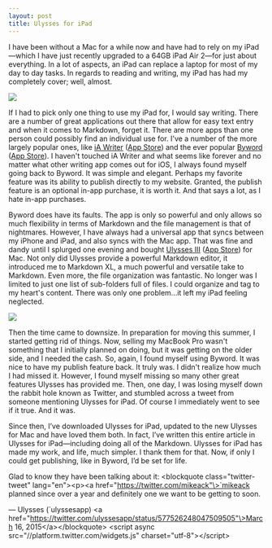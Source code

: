 ```yaml
---
layout: post
title: Ulysses for iPad
---
```


I have been without a Mac for a while now and have had to rely on my iPad—which I have just recently upgraded to a 64GB iPad Air 2—for just about everything. In a lot of aspects, an iPad can replace a laptop for most of my day to day tasks. In regards to reading and writing, my iPad has had my completely cover; well, almost.

![](http://d.pr/i/1lH6n.png)

If I had to pick only one thing to use my iPad for, I would say writing. There are a number of great applications out there that allow for easy text entry and when it comes to Markdown, forget it. There are more apps than one person could possibly find an individual use for. I've a number of the more largely popular ones, like [iA Writer](https://ia.net/writer/) ([App Store](https://appsto.re/us/OSrzx.i)) and the ever popular [Byword](http://bywordapp.com/) ([App Store](https://appsto.re/us/bq7UC.i)). I haven't touched iA Writer and what seems like forever and no matter what other writing app comes out for iOS, I always found myself going back to Byword. It was simple and elegant. Perhaps my favorite feature was its ability to publish directly to my website. Granted, the publish feature is an optional in-app purchase, it is worth it. And that says a lot, as I hate in-app purchases.

Byword does have its faults. The app is only so powerful and only allows so much flexibility in terms of Markdown and the file management is that of nightmares. However, I have always had a universal app that syncs between my iPhone and iPad, and also syncs with the Mac app. That was fine and dandy until I splurged one evening and bought [Ulysses III](http://ulyssesapp.com/mac/) ([App Store](http://geni.us/3KfE)) for Mac. Not only did Ulysses provide a powerful Markdown editor, it introduced me to Markdown XL, a much powerful and versatile take to Markdown. Even more, the file organization was fantastic. No longer was I limited to just one list of sub-folders full of files. I could organize and tag to my heart's content. There was only one problem...it left my iPad feeling neglected.

![](http://d.pr/i/iZrA.png)

Then the time came to downsize. In preparation for moving this summer, I started getting rid of things. Now, selling my MacBook Pro wasn't something that I initially planned on doing, but it was getting on the older side, and I needed the cash. So, again, I found myself using Byword. It was nice to have my publish feature back. It truly was. I didn't realize how much I had missed it. However, I found myself missing so many other great features Ulysses has provided me. Then, one day, I was losing myself down the rabbit hole known as Twitter, and stumbled across a tweet from someone mentioning Ulysses for iPad. Of course I immediately went to see if it true. And it was.

Since then, I’ve downloaded Ulysses for iPad, updated to the new Ulysses for Mac and have loved them both. In fact, I’ve written this entire article in Ulysses for iPad—including doing all of the Markdown. Ulysses for iPad has made my work, and life, much simpler. I thank them for that. Now, if only I could get publishing, like in Byword, I’d be set for life.

Glad to know they have been talking about it:
\<blockquote class="twitter-tweet" lang="en"\>\<p\>\<a href="https://twitter.com/mikeack"\>`mikeack</a> planned since over a year and definitely one we want to be getting to soon.</p>&mdash; Ulysses (`ulyssesapp) \<a href="https://twitter.com/ulyssesapp/status/577526248047509505"\>March 16, 2015\</a\>\</blockquote\> \<script async src="//platform.twitter.com/widgets.js" charset="utf-8"\>\</script\>

